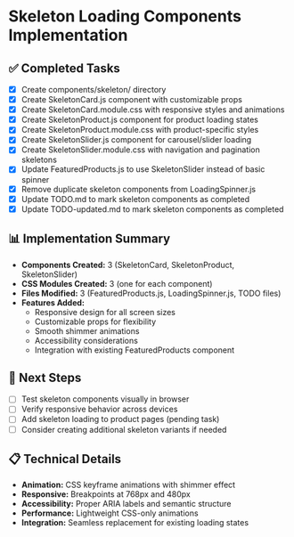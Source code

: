 # Skeleton Loading Components Implementation

## ✅ Completed Tasks
- [x] Create components/skeleton/ directory
- [x] Create SkeletonCard.js component with customizable props
- [x] Create SkeletonCard.module.css with responsive styles and animations
- [x] Create SkeletonProduct.js component for product loading states
- [x] Create SkeletonProduct.module.css with product-specific styles
- [x] Create SkeletonSlider.js component for carousel/slider loading
- [x] Create SkeletonSlider.module.css with navigation and pagination skeletons
- [x] Update FeaturedProducts.js to use SkeletonSlider instead of basic spinner
- [x] Remove duplicate skeleton components from LoadingSpinner.js
- [x] Update TODO.md to mark skeleton components as completed
- [x] Update TODO-updated.md to mark skeleton components as completed

## 📊 Implementation Summary
- **Components Created:** 3 (SkeletonCard, SkeletonProduct, SkeletonSlider)
- **CSS Modules Created:** 3 (one for each component)
- **Files Modified:** 3 (FeaturedProducts.js, LoadingSpinner.js, TODO files)
- **Features Added:**
  - Responsive design for all screen sizes
  - Customizable props for flexibility
  - Smooth shimmer animations
  - Accessibility considerations
  - Integration with existing FeaturedProducts component

## 🎯 Next Steps
- [ ] Test skeleton components visually in browser
- [ ] Verify responsive behavior across devices
- [ ] Add skeleton loading to product pages (pending task)
- [ ] Consider creating additional skeleton variants if needed

## 📋 Technical Details
- **Animation:** CSS keyframe animations with shimmer effect
- **Responsive:** Breakpoints at 768px and 480px
- **Accessibility:** Proper ARIA labels and semantic structure
- **Performance:** Lightweight CSS-only animations
- **Integration:** Seamless replacement for existing loading states
